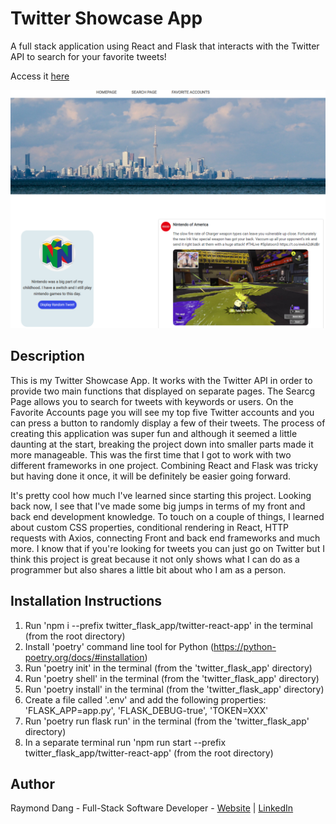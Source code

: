 # Twitter Showcase App

A full stack application using React and Flask that interacts with the Twitter API to search for your favorite tweets!

Access it [here](https://twitter-showcase-app-rd.herokuapp.com/)

![Screenshot of Twitter App](./Twitter-App-SC.PNG)


## Description

This is my Twitter Showcase App. It works with the Twitter API in order to provide two main functions that displayed on separate pages. The Searcg Page allows you to search for tweets with keywords or users. On the Favorite Accounts page you will see my top five Twitter accounts and you can press a button to randomly display a few of their tweets. The process of creating this application was super fun and although it seemed a little daunting at the start, breaking the project down into smaller parts made it more manageable. This was the first time that I got to work with two different frameworks in one project. Combining React and Flask was tricky but having done it once, it will be definitely be easier going forward.

It's pretty cool how much I've learned since starting this project. Looking back now, I see that I've made some big jumps in terms of my front and back end development knowledge. To touch on a couple of things, I learned about custom CSS properties, conditional rendering in React, HTTP requests with Axios, connecting Front and back end frameworks and much more. I know that if you're looking for tweets you can just go on Twitter but I think this project is great because it not only shows what I can do as a programmer but also shares a little bit about who I am as a person.


## Installation Instructions

1. Run 'npm i --prefix twitter_flask_app/twitter-react-app' in the terminal (from the root directory)
2. Install 'poetry' command line tool for Python (https://python-poetry.org/docs/#installation)
3. Run 'poetry init' in the terminal (from the 'twitter_flask_app' directory)
4. Run 'poetry shell' in the terminal (from the 'twitter_flask_app' directory)
5. Run 'poetry install' in the terminal (from the 'twitter_flask_app' directory)
6. Create a file called '.env' and add the following properties: 'FLASK_APP=app.py', 'FLASK_DEBUG-true', 'TOKEN=XXX'
7. Run 'poetry run flask run' in the terminal (from the 'twitter_flask_app' directory)
8. In a separate terminal run 'npm run start --prefix twitter_flask_app/twitter-react-app' (from the root directory)


## Author

Raymond Dang - Full-Stack Software Developer - [Website](https://raymondquocdang.com/) | [LinkedIn](https://www.linkedin.com/in/raymond-quoc-dang/)
